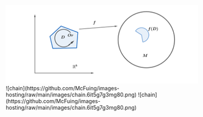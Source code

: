 <img src="https://github.com/McFuing/images-hosting/raw/main/images/chain.6it5g7g3mg80.png" alt="chain" />
![chain](https://github.com/McFuing/images-hosting/raw/main/images/chain.6it5g7g3mg80.png)
![chain](https://github.com/McFuing/images-hosting/raw/main/images/chain.6it5g7g3mg80.png)
<!--stackedit_data:
eyJoaXN0b3J5IjpbNjU1ODUzMDIsLTg3MjYxNzEzMCwtODcyNj
E3MTMwLDIyOTM3NzgzMiwtMjA4ODc0NjYxMiw0OTc4MTg4MTAs
LTczMzkyMDU5NCwtMTAxMjYyMjkwOCwtMjA3Njg5MjE2NSwtNj
Q5Nzk1MTk1XX0=
-->